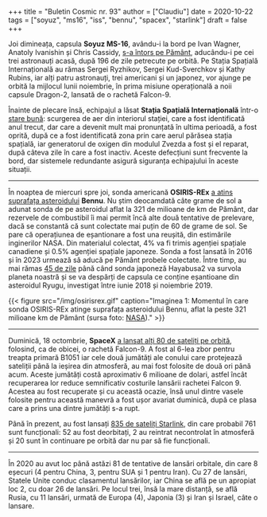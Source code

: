+++
title = "Buletin Cosmic nr. 93"
author = ["Claudiu"]
date = 2020-10-22
tags = ["soyuz", "ms16", "iss", "bennu", "spacex", "starlink"]
draft = false
+++

Joi dimineața, capsula **Soyuz MS-16**, avându-i la bord pe Ivan Wagner, Anatoly Ivanishin și Chris Cassidy, [s-a întors pe Pământ](https://www.nasa.gov/press-release/nasa-astronaut-chris-cassidy-crewmates-land-safely-back-on-earth), aducându-i pe cei trei astronauți acasă, după 196 de zile petrecute pe orbită. Pe Stația Spațială Internațională au rămas Sergei Ryzhikov, Sergei Kud-Sverchkov și Kathy Rubins, iar alți patru astronauți, trei americani și un japonez, vor ajunge pe orbită la mijlocul lunii noiembrie, în prima misiune operațională a noii capsule Dragon-2, lansată de o rachetă Falcon-9.

Înainte de plecare însă, echipajul a lăsat **Stația Spațială Internațională** într-o [stare bună](https://tass.ru/kosmos/9760699?): scurgerea de aer din interiorul stației, care a fost identificată anul trecut, dar care a devenit mult mai pronunțată în ultima perioadă, a fost oprită, după ce a fost identificată zona prin care aerul părăsea stația spațială, iar generatorul de oxigen din modulul Zvezda a fost și el reparat, după câteva zile în care a fost inactiv. Aceste defecțiuni sunt frecvente la bord, dar sistemele redundante asigură siguranța echipajului în aceste situații.

---

În noaptea de miercuri spre joi, sonda americană **OSIRIS-REx** [a atins suprafața asteroidului](https://www.nasa.gov/feature/goddard/2020/osiris-rex-tags-surface-of-asteroid-bennu/) **Bennu**. Nu știm deocamdată câte grame de sol a adunat sonda de pe asteroidul aflat la 321 de milioane de km de Pământ, dar rezervele de combustibil îi mai permit încă alte două tentative de prelevare, dacă se constantă că sunt colectate mai puțin de 60 de grame de sol. Se pare că operațiunea de eșantionare a fost una reușită, din estimările inginerilor NASA. Din materialul colectat, 4% va fi trimis agenției spațiale canadiene și 0.5% agenției spațiale japoneze. Sonda a fost lansată în 2016 și în 2023 urmează să aducă pe Pământ probele colectate. Între timp, au mai rămas [45 de zile](https://twitter.com/haya2e%5Fjaxa/status/1319239061177970688) până când sonda japoneză Hayabusa2 va survola planeta noastră și se va despărți de capsula ce conține eșantioane din asteroidul Ryugu, investigat între iunie 2018 și noiembrie 2019.

{{< figure src="/img/osirisrex.gif" caption="Imaginea 1: Momentul în care sonda OSIRIS-REx atinge suprafața asteroidului Bennu, aflat la peste 321 milioane km de Pământ (sursa foto: [NASA](https://www.nasa.gov/feature/goddard/2020/osiris-rex-tags-surface-of-asteroid-bennu/))." >}}

---

Duminică, 18 octombrie, **SpaceX** [a lansat alți 80 de sateliți pe orbită](https://www.spacex.com/updates/starlink-mission-10-18-2020/index.html), folosind, ca de obicei, o rachetă Falcon-9. A fost al 6-lea zbor pentru treapta primară B1051 iar cele două jumătăți ale conului care protejează sateliții până la ieșirea din atmosferă, au mai fost folosite de două ori până acum. Aceste jumătăți costă aproximativ 6 milioane de dolari, astfel încât recuperarea lor reduce semnificativ costurile lansării rachetei Falcon 9. Acestea au fost recuperate și cu această ocazie, însă unul dintre vasele folosite pentru această manevră a fost ușor avariat duminică, după ce plasa care a prins una dintre jumătăți s-a rupt.

Până în prezent, au fost lansați [835 de sateliți Starlink](https://planet4589.org/space/stats/megacon/starbad.html), din care probabil 761 sunt funcționali: 52 au fost deorbitați, 2 au reintrat necontrolat în atmosferă și 20 sunt în continuare pe orbită dar nu par să fie funcționali.

---

În 2020 au avut loc până astăzi 81 de tentative de lansări orbitale, din care 8 eșecuri (4 pentru China, 3, pentru SUA și 1 pentru Iran). Cu 27 de lansări, Statele Unite conduc clasamentul lansărilor, iar China se află pe un apropiat loc 2, cu doar 26 de lansări. Pe locul trei, însă la mare distanță, se află Rusia, cu 11 lansări, urmată de Europa (4), Japonia (3) și Iran și Israel, câte o lansare.